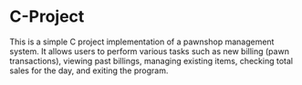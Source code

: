 # C-Project
This is a simple C project implementation of a pawnshop management system. It allows users to perform various tasks such as new billing (pawn transactions), viewing past billings, managing existing items, checking total sales for the day, and exiting the program.
